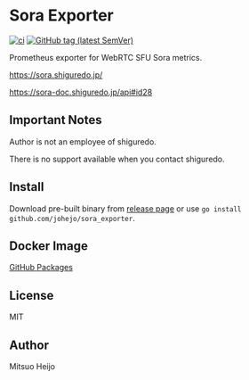 # Sora Exporter

[![ci](https://github.com/johejo/sora_exporter/workflows/ci/badge.svg?branch=main)](https://github.com/johejo/sora_exporter/actions?query=workflow%3Aci)
[![GitHub tag (latest SemVer)](https://img.shields.io/github/v/tag/johejo/sora_exporter?style?flag-square)](https://github.com/johejo/sora_exporter/releases)

Prometheus exporter for WebRTC SFU Sora metrics.

https://sora.shiguredo.jp/

https://sora-doc.shiguredo.jp/api#id28

## Important Notes

Author is not an employee of shiguredo.

There is no support available when you contact shiguredo.

## Install

Download pre-built binary from [release page](https://github.com/johejo/sora_exporter/releases) or use `go install github.com/johejo/sora_exporter`.

## Docker Image

[GitHub Packages](https://github.com/johejo?tab=packages&repo_name=sora_exporter)

## License

MIT

## Author

Mitsuo Heijo
